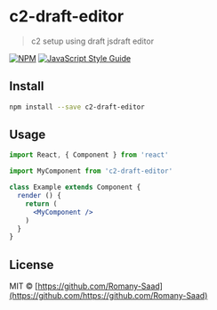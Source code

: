 # c2-draft-editor

> c2 setup using draft jsdraft editor 

[![NPM](https://img.shields.io/npm/v/c2-draft-editor.svg)](https://www.npmjs.com/package/c2-draft-editor) [![JavaScript Style Guide](https://img.shields.io/badge/code_style-standard-brightgreen.svg)](https://standardjs.com)

## Install

```bash
npm install --save c2-draft-editor
```

## Usage

```jsx
import React, { Component } from 'react'

import MyComponent from 'c2-draft-editor'

class Example extends Component {
  render () {
    return (
      <MyComponent />
    )
  }
}
```

## License

MIT © [https://github.com/Romany-Saad](https://github.com/https://github.com/Romany-Saad)
